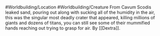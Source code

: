 #Worldbuilding/Location #Worldbuilding/Creature 
From Cavum Scodis leaked sand, pouring out along with sucking all of the humidity in the air, this was the singular most deadly crater that appeared, killing millions of giants and dozens of titans, you can still see some of their mummified hands reaching out trying to grasp for air. By [[Dextra]].
